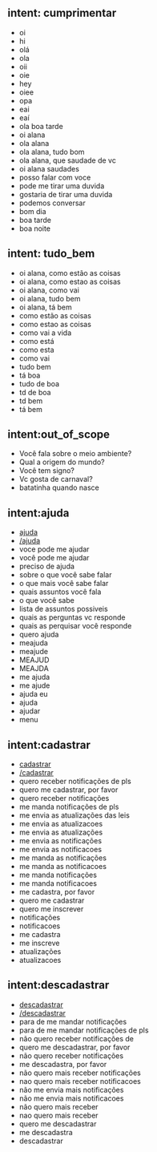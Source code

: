 ## intent: cumprimentar
- oi
- hi
- olá
- ola
- oii
- oie
- hey
- oiee
- opa
- eai
- eaí
- ola boa tarde
- oi alana
- ola alana
- ola alana, tudo bom
- ola alana, que saudade de vc
- oi alana saudades
- posso falar com voce
- pode me tirar uma duvida
- gostaria de tirar uma duvida
- podemos conversar
- bom dia
- boa tarde
- boa noite

## intent: tudo_bem
- oi alana, como estão as coisas
- oi alana, como estao as coisas
- oi alana, como vai
- oi alana, tudo bem
- oi alana, tá bem
- como estão as coisas
- como estao as coisas
- como vai a vida
- como está
- como esta
- como vai
- tudo bem
- tá boa
- tudo de boa
- td de boa
- td bem
- tá bem

## intent:out_of_scope
- Você fala sobre o meio ambiente?
- Qual a origem do mundo?
- Você tem signo?
- Vc gosta de carnaval?
- batatinha quando nasce

## intent:ajuda
- [ajuda](command)
- [/ajuda](command)
- voce pode me ajudar
- você pode me ajudar
- preciso de ajuda
- sobre o que você sabe falar
- o que mais você sabe falar
- quais assuntos você fala
- o que você sabe 
- lista de assuntos possiveis
- quais as perguntas vc responde
- quais as perquisar você responde
- quero ajuda
- meajuda
- meajude
- MEAJUD
- MEAJDA
- me ajuda
- me ajude
- ajuda eu
- ajuda
- ajudar
- menu

## intent:cadastrar
- [cadastrar](command)
- [/cadastrar](command)
- quero receber notificações de pls
- quero me cadastrar, por favor
- quero receber notificações
- me manda notificações de pls
- me envia as atualizações das leis
- me envia as atualizacoes
- me envia as atualizações
- me envia as notificações
- me envia as notificacoes
- me manda as notificações
- me manda as notificacoes
- me manda notificações
- me manda notificacoes
- me cadastra, por favor
- quero me cadastrar
- quero me inscrever
- notificações
- notificacoes
- me cadastra
- me inscreve
- atualizações
- atualizacoes

## intent:descadastrar
- [descadastrar](command)
- [/descadastrar](command)
- para de me mandar notificações
- para de me mandar notificações de pls
- não quero receber notificações de 
- quero me descadastrar, por favor
- não quero receber notificações
- me descadastra, por favor
- não quero mais receber notificações
- nao quero mais receber notificacoes
- não me envia mais notificações
- não me envia mais notificacoes
- não quero mais receber
- nao quero mais receber
- quero me descadastrar
- me descadastra
- descadastrar